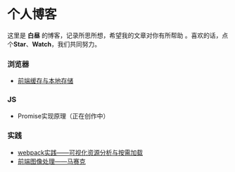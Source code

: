 # 个人博客

这里是 **白昼** 的博客，记录所思所想，希望我的文章对你有所帮助 。喜欢的话，点个**Star**、**Watch**，我们共同努力。

### 浏览器
+ [前端缓存与本地存储](https://github.com/dayTimeAffect/blog/blob/master/article/%E5%89%8D%E7%AB%AF%E7%BC%93%E5%AD%98%E4%B8%8E%E6%9C%AC%E5%9C%B0%E5%AD%98%E5%82%A8.md)

### JS
+ Promise实现原理（正在创作中）

### 实践
+ [webpack实践——可视化资源分析与按需加载](https://github.com/dayTimeAffect/blog/blob/master/article/webpack%E5%AE%9E%E8%B7%B5%E2%80%94%E2%80%94%E5%8F%AF%E8%A7%86%E5%8C%96%E8%B5%84%E6%BA%90%E5%88%86%E6%9E%90%E4%B8%8E%E6%8C%89%E9%9C%80%E5%8A%A0%E8%BD%BD.md)
+ [前端图像处理——马赛克](https://github.com/dayTimeAffect/blog/blob/master/article/%E5%89%8D%E7%AB%AF%E5%9B%BE%E5%83%8F%E5%A4%84%E7%90%86%E4%B9%8B%E9%A9%AC%E8%B5%9B%E5%85%8B.md)
